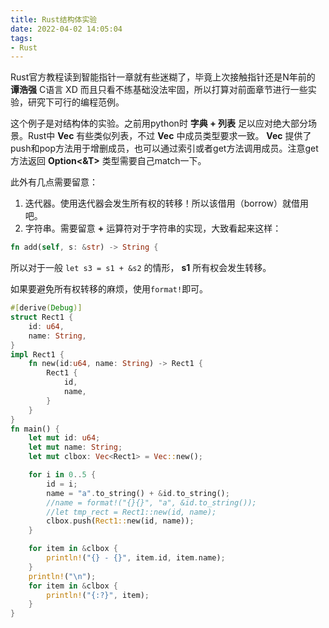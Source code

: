 ```yaml
---
title: Rust结构体实验
date: 2022-04-02 14:05:04
tags:
- Rust
---
```

Rust官方教程读到智能指针一章就有些迷糊了，毕竟上次接触指针还是N年前的 **谭浩强** C语言 XD 而且只看不练基础没法牢固，所以打算对前面章节进行一些实验，研究下可行的编程范例。

这个例子是对结构体的实验。之前用python时 **字典 + 列表** 足以应对绝大部分场景。Rust中 **Vec** 有些类似列表，不过 **Vec** 中成员类型要求一致。 **Vec** 提供了push和pop方法用于增删成员，也可以通过索引或者get方法调用成员。注意get方法返回 **Option<&T>** 类型需要自己match一下。

此外有几点需要留意：

1. 迭代器。使用迭代器会发生所有权的转移！所以该借用（borrow）就借用吧。
2. 字符串。需要留意 **+** 运算符对于字符串的实现，大致看起来这样：
```rust
fn add(self, s: &str) -> String {
```  
所以对于一般 `let s3 = s1 + &s2` 的情形， **s1** 所有权会发生转移。

如果要避免所有权转移的麻烦，使用`format!`即可。
```rust
#[derive(Debug)]
struct Rect1 {
    id: u64,
    name: String,
}
impl Rect1 {
    fn new(id:u64, name: String) -> Rect1 {
        Rect1 {
            id,
            name,
        }
    }
}
fn main() {
    let mut id: u64;
    let mut name: String;
    let mut clbox: Vec<Rect1> = Vec::new();

    for i in 0..5 {
        id = i;
        name = "a".to_string() + &id.to_string();
        //name = format!("{}{}", "a", &id.to_string());
        //let tmp_rect = Rect1::new(id, name);
        clbox.push(Rect1::new(id, name));
    }

    for item in &clbox {
        println!("{} - {}", item.id, item.name);
    }
    println!("\n");
    for item in &clbox {
        println!("{:?}", item);
    }
}
```